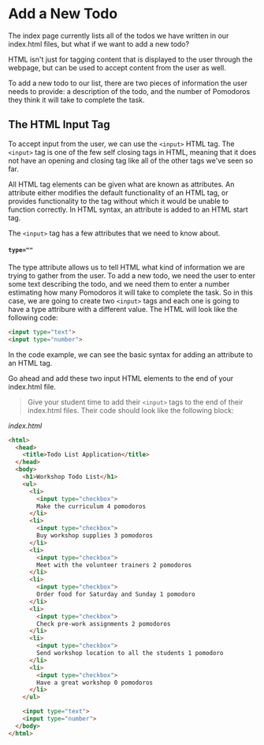 # Add a New Todo
The index page currently lists all of the todos we have written in our index.html files, but what if we want to add a new todo?

HTML isn't just for tagging content that is displayed to the user through the webpage, but can be used to accept content from the user as well.

To add a new todo to our list, there are two pieces of information the user needs to provide: a description of the todo, and the number of Pomodoros they think it will take to complete the task.

## The HTML Input Tag
To accept input from the user, we can use the `<input>` HTML tag. The `<input>` tag is one of the few self closing tags in HTML, meaning that it does not have an opening and closing tag like all of the other tags we've seen so far.

All HTML tag elements can be given what are known as attributes. An attribute either modifies the default functionality of an HTML tag, or provides functionality to the tag without which it would be unable to function correctly. In HTML syntax, an attribute is added to an HTML start tag.

The `<input>` tag has a few attributes that we need to know about.

#### `type=""`
The type attribute allows us to tell HTML what kind of information we are trying to gather from the user. To add a new todo, we need the user to enter some text describing the todo, and we need them to enter a number estimating how many Pomodoros it will take to complete the task. So in this case, we are going to create two `<input>` tags and each one is going to have a type attribure with a different value. The HTML will look like the following code:
```HTML
<input type="text">
<input type="number">
```

In the code example, we can see the basic syntax for adding an attribute to an HTML tag.

Go ahead and add these two input HTML elements to the end of your index.html file.

>Give your student time to add their `<input>` tags to the end of their index.html files. Their code should look like the following block:

*index.html*
```HTML
<html>
  <head>
    <title>Todo List Application</title>
  </head>
  <body>
    <h1>Workshop Todo List</h1>
    <ul>
      <li>
        <input type="checkbox">
        Make the curriculum 4 pomodoros
      </li>
      <li>
        <input type="checkbox">
        Buy workshop supplies 3 pomodoros
      </li>
      <li>
        <input type="checkbox">
        Meet with the volunteer trainers 2 pomodoros
      </li>
      <li>
        <input type="checkbox">
        Order food for Saturday and Sunday 1 pomodoro
      </li>
      <li>
        <input type="checkbox">
        Check pre-work assignments 2 pomodoros
      </li>
      <li>
        <input type="checkbox">
        Send workshop location to all the students 1 pomodoro
      </li>
      <li>
        <input type="checkbox">
        Have a great workshop 0 pomodoros
      </li>
    </ul>

    <input type="text">
    <input type="number">
  </body>
</html>
```
